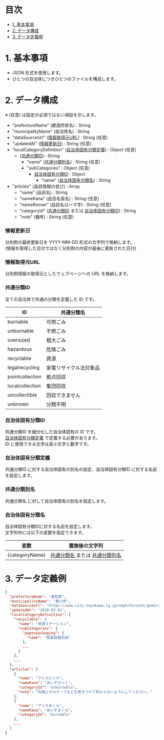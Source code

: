 # 目次

* [1. 基本事項](#1-基本事項)
* [2. データ構成](#2-データ構成)
* [3. データ定義例](#3-データ定義例)

# 1. 基本事項

* JSON 形式を使用します。
* ひとつの自治体につきひとつのファイルを構成します。

# 2. データ構成

※ (任意) は設定が必須ではない項目を示します。

* "prefectureName" (都道府県名) : String
* "municipalityName" (自治体名) : String
* "dataSourceUrl" ([情報取得元URL](#情報取得元URL)) : String (任意)
* "updatedAt" ([情報更新日](#情報更新日)) : String (任意)
* "localCategoryDefinition" ([自治体固有分類定義](#自治体固有分類定義)) : Object (任意)
  * ([共通分類ID](#共通分類ID)) : String
    * "name" ([共通分類別名](#共通分類別名)) : String (任意)
    * "subCategories" : Object (任意)
      * [自治体固有分類ID](#自治体固有分類ID) : Object
        * "name" ([自治体固有分類名](#自治体固有分類名)) : String
* "articles" (品目情報の並び) : Array
  * "name" (品目名) : String
  * "nameKana" (品目名仮名) : String (任意)
  * "nameRoman" (品目名ローマ字) : String (任意)
  * "categoryId" ([共通分類ID](#共通分類ID) または [自治体固有分類ID](#自治体固有分類ID)) : String
  * "note" (備考) : String (任意)

### 情報更新日

分別例の最終更新日を YYYY-MM-DD 形式の文字列で格納します。  
(情報を取得した日付ではなく分別例の内容が最後に更新された日付)

### 情報取得元URL

分別例情報の取得元としたウェブページへの URL を格納します。

### 共通分類ID

全ての自治体で共通の分類を定義した ID です。

ID               | 共通分類名
-----------------|--------------------------
burnable         | 可燃ごみ
unburnable       | 不燃ごみ
oversized        | 粗大ごみ
hazardous        | 危険ごみ
recyclable       | 資源
legalrecycling   | 家電リサイクル法対象品
pointcollection  | 拠点回収
localcollection  | 集団回収
uncollectible    | 回収できません
unknown          | 分類不明

### 自治体固有分類ID

共通分類ID を細分化した自治体固有の ID です。  
[自治体固有分類定義](#自治体固有分類定義) で定義する必要があります。  
ID に使用できる文字は英小文字と数字です。

### 自治体固有分類定義

共通分類ID に対する自治体固有の別名の設定、自治体固有分類ID に対する名前を設定します。

### 共通分類別名

共通分類名 に対して自治体固有の別名を指定します。  

### 自治体固有分類名

自治体固有分類IDに対する名前を設定します。  
文字列中には以下の変数を指定できます。

変数                 | 置換後の文字列
---------------------|---------------------
{categoryName}       | [共通分類名](#共通分類名) または [共通分類別名](#共通分類別名)

# 3. データ定義例

```json
{
  "prefectureName": "愛知県",
  "municipalityName": "豊川市",
  "dataSourceUrl": "https://www.city.toyokawa.lg.jp/smph/kurashi/gomirecycle/gomihayamihyo/index.html",
  "updatedAt": "2020-03-01",
  "localCategoryDefinition": {
    "recyclable": {
      "name": "資源ステーション",
      "subCategories": {
        "paperpackaging": {
          "name": "紙製容器包装"
        },
        ...
      }
    },
    ...
  },
  "articles": [
    {
      "name": "アイスピック",
      "nameKana": "あいすぴっく",
      "categoryId": "unburnable",
      "note": "先端にセロテープなどを巻きつけて刺さらないようにしてください。"
    },
    {
      "name": "アイスまくら",
      "nameKana": "あいすまくら",
      "categoryId": "burnable"
    },
    ...
  ]
}
```
